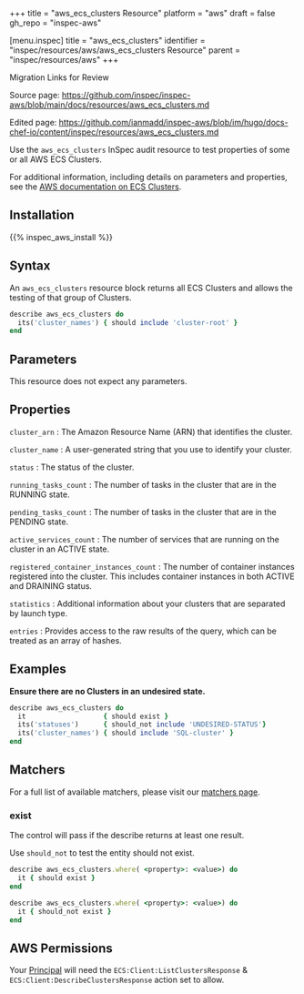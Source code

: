 +++
title = "aws_ecs_clusters Resource"
platform = "aws"
draft = false
gh_repo = "inspec-aws"

[menu.inspec]
title = "aws_ecs_clusters"
identifier = "inspec/resources/aws/aws_ecs_clusters Resource"
parent = "inspec/resources/aws"
+++

<div class="admonition-note">
<p class="admonition-note-title">Migration Links for Review</p>
<div class="admonition-note-text">
<p>Source page: <a href="https://github.com/inspec/inspec-aws/blob/main/docs/resources/aws_ecs_clusters.md">https://github.com/inspec/inspec-aws/blob/main/docs/resources/aws_ecs_clusters.md</a></p>
<p>Edited page: <a href="https://github.com/ianmadd/inspec-aws/blob/im/hugo/docs-chef-io/content/inspec/resources/aws_ecs_clusters.md">https://github.com/ianmadd/inspec-aws/blob/im/hugo/docs-chef-io/content/inspec/resources/aws_ecs_clusters.md</a></p>
</div>
</div>


Use the `aws_ecs_clusters` InSpec audit resource to test properties of some or all AWS ECS Clusters.

For additional information, including details on parameters and properties, see the [AWS documentation on ECS Clusters](https://docs.aws.amazon.com/AmazonECS/latest/developerguide/ECS_clusters.html).

## Installation

{{% inspec_aws_install %}}

## Syntax

An `aws_ecs_clusters` resource block returns all ECS Clusters and allows the testing of that group of Clusters.

```ruby
describe aws_ecs_clusters do
  its('cluster_names') { should include 'cluster-root' }
end
```

## Parameters

This resource does not expect any parameters.

## Properties

`cluster_arn`
: The Amazon Resource Name (ARN) that identifies the cluster.

`cluster_name`
: A user-generated string that you use to identify your cluster.

`status`
: The status of the cluster.

`running_tasks_count`
: The number of tasks in the cluster that are in the RUNNING state.

`pending_tasks_count`
: The number of tasks in the cluster that are in the PENDING state.

`active_services_count`
: The number of services that are running on the cluster in an ACTIVE state.

`registered_container_instances_count`
: The number of container instances registered into the cluster. This includes container instances in both ACTIVE and DRAINING status.

`statistics`
: Additional information about your clusters that are separated by launch type.

`entries`
: Provides access to the raw results of the query, which can be treated as an array of hashes.

## Examples


**Ensure there are no Clusters in an undesired state.**

```ruby
describe aws_ecs_clusters do
  it                   { should exist }
  its('statuses')      { should_not include 'UNDESIRED-STATUS'}
  its('cluster_names') { should include 'SQL-cluster' }
end
```

## Matchers

For a full list of available matchers, please visit our [matchers page](https://www.inspec.io/docs/reference/matchers/).

### exist

The control will pass if the describe returns at least one result.

Use `should_not` to test the entity should not exist.

```ruby
describe aws_ecs_clusters.where( <property>: <value>) do
  it { should exist }
end
```

```ruby
describe aws_ecs_clusters.where( <property>: <value>) do
  it { should_not exist }
end
```


## AWS Permissions

Your [Principal](https://docs.aws.amazon.com/IAM/latest/UserGuide/intro-structure.html#intro-structure-principal) will need the `ECS:Client:ListClustersResponse` & `ECS:Client:DescribeClustersResponse` action set to allow.
